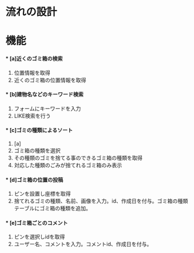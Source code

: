 # 流れの設計
# 機能
#### * [a]近くのゴミ箱の検索
1. 位置情報を取得
2. 近くのゴミ箱の位置情報を取得

#### * [b]建物名などのキーワード検索

1. フォームにキーワードを入力
2. LIKE検索を行う

#### * [c]ゴミの種類によるソート
1. [a]
2. ゴミ箱の種類を選択
3. その種類のゴミを捨てる事のできるゴミ箱の種類を取得
4. 対応した種類のごみが捨てれるゴミ箱のみ表示

#### * [d]ゴミ箱の位置の投稿
1. ピンを設置し座標を取得
2. 捨てれるゴミの種類、名前、画像を入力。id、作成日を付与。ゴミ箱の種類テーブルにゴミ箱の種類を追加。

#### * [e]ゴミ箱ごとのコメント
1. ピンを選択しidを取得
2. ユーザー名、コメントを入力。コメントid、作成日を付与。